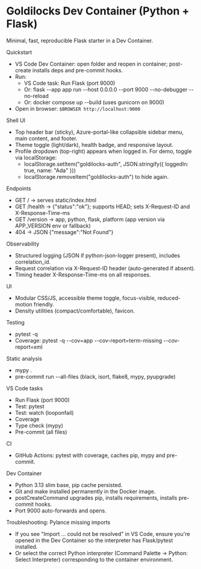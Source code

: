# Goldilocks Dev Container (Python + Flask)

Minimal, fast, reproducible Flask starter in a Dev Container.

Quickstart

- VS Code Dev Container: open folder and reopen in container; post-create installs deps and pre-commit hooks.
- Run:
  - VS Code task: Run Flask (port 9000)
  - Or: flask --app app run --host 0.0.0.0 --port 9000 --no-debugger --no-reload
  - Or: docker compose up --build (uses gunicorn on 9000)
- Open in browser: `$BROWSER http://localhost:9000`

Shell UI

- Top header bar (sticky), Azure-portal-like collapsible sidebar menu, main content, and footer.
- Theme toggle (light/dark), health badge, and responsive layout.
- Profile dropdown (top-right) appears when logged in. For demo, toggle via localStorage:
  - localStorage.setItem("goldilocks-auth", JSON.stringify({ loggedIn: true, name: "Ada" }))
  - localStorage.removeItem("goldilocks-auth") to hide again.

Endpoints

- GET / -> serves static/index.html
- GET /health -> {"status":"ok"}; supports HEAD; sets X-Request-ID and X-Response-Time-ms
- GET /version -> app, python, flask, platform (app version via APP_VERSION env or fallback)
- 404 -> JSON {"message":"Not Found"}

Observability

- Structured logging (JSON if python-json-logger present), includes correlation_id.
- Request correlation via X-Request-ID header (auto-generated if absent).
- Timing header X-Response-Time-ms on all responses.

UI

- Modular CSS/JS, accessible theme toggle, focus-visible, reduced-motion friendly.
- Density utilities (compact/comfortable), favicon.

Testing

- pytest -q
- Coverage: pytest -q --cov=app --cov-report=term-missing --cov-report=xml

Static analysis

- mypy .
- pre-commit run --all-files (black, isort, flake8, mypy, pyupgrade)

VS Code tasks

- Run Flask (port 9000)
- Test: pytest
- Test: watch (looponfail)
- Coverage
- Type check (mypy)
- Pre-commit (all files)

CI

- GitHub Actions: pytest with coverage, caches pip, mypy and pre-commit.

Dev Container

- Python 3.13 slim base, pip cache persisted.
- Git and make installed permanently in the Docker image.
- postCreateCommand upgrades pip, installs requirements, installs pre-commit hooks.
- Port 9000 auto-forwards and opens.

Troubleshooting: Pylance missing imports

- If you see "Import ... could not be resolved" in VS Code, ensure you're opened in the Dev Container so the interpreter has Flask/pytest installed.
- Or select the correct Python interpreter (Command Palette → Python: Select Interpreter) corresponding to the container environment.
